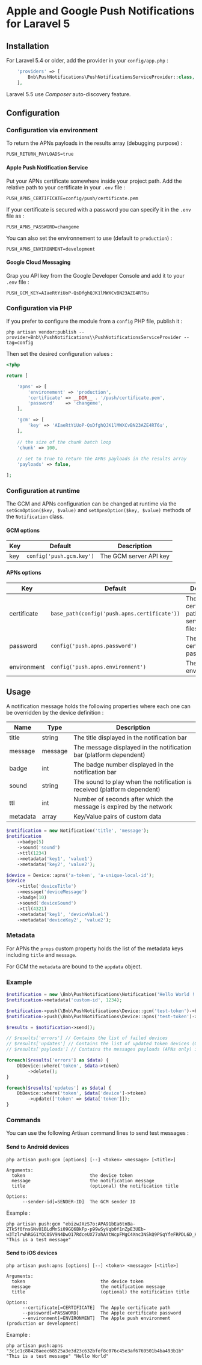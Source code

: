 # Apple and Google Push Notifications for Laravel 5

## Installation

For Laravel 5.4 or older, add the provider in your `config/app.php` :

```php
    'providers' => [
        Bnb\PushNotifications\PushNotificationsServiceProvider::class,
    ],
```

Laravel 5.5 use _Composer_ auto-discovery feature.

## Configuration

### Configuration via environment 

To return the APNs payloads in the results array (debugging purpose) :

    PUSH_RETURN_PAYLOADS=true

#### Apple Push Notification Service

Put your APNs certificate somewhere inside your project path. Add the relative path to your certificate in your `.env` file :

    PUSH_APNS_CERTIFICATE=config/push/certificate.pem

If your certificate is secured with a password you can specify it in the `.env` file as :

    PUSH_APNS_PASSWORD=changeme
    
You can also set the environnement to use (default to `production`) :

    PUSH_APNS_ENVIRONMENT=development

#### Google Cloud Messaging

Grap you API key from the Google Developer Console and add it to your `.env` file :

    PUSH_GCM_KEY=AIaeRtYiUoP-QsDfghQJK1lMWXCvBN23AZE4RT6u
    
### Configuration via PHP
 
If you prefer to configure the module from a `config` PHP file, publish it :

    php artisan vendor:publish --provider=Bnb\\PushNotifications\\PushNotificationsServiceProvider --tag=config
    
Then set the desired configuration values :

```php
<?php

return [

    'apns' => [
        'environement' => 'production',
        'certificate' => __DIR__ . '/push/certificate.pem',
        'password'    => 'changeme',
    ],

    'gcm' => [
        'key' => 'AIaeRtYiUoP-QsDfghQJK1lMWXCvBN23AZE4RT6u',
    ],
    
    // the size of the chunk batch loop
    'chunk' => 100,
    
    // set to true to return the APNs payloads in the results array
    'payloads' => false,

];
```

### Configuration at runtime

The GCM and APNs configuration can be changed at runtime via the `setGcmOption($key, $value)` and `setApnsOption($key, $value)` methods of the `Notification` class.

#### GCM options

| Key | Default | Description |
|------|------|-------------|
| key | `config('push.gcm.key')` | The GCM server API key |

#### APNs options

| Key | Default | Description |
|------|------|-------------|
| certificate | `base_path(config('push.apns.certificate'))` | The APNs certificate path on the server filesystem |
| password | `config('push.apns.password')` | The APNs certificate password |
| environment | `config('push.apns.environment')` | The APNs environnement |


## Usage

A notification message holds the following properties where each one can be overridden by the device definition :

| Name | Type | Description |
|------|------|-------------|
| title | string | The title displayed in the notification bar |
| message | message | The message displayed in the notification bar (platform dependent) |
| badge | int | The badge number displayed in the notification bar |
| sound |  string | The sound to play when the notification is received (platform dependent) |
| ttl |  int | Number of seconds after which the message is expired by the network |
| metadata | array | Key/Value pairs of custom data |

```php
$notification = new Notification('title', 'message');
$notification
    ->badge(5)
    ->sound('sound')
    ->ttl(1234)
    ->metadata('key1', 'value1')
    ->metadata('key2', 'value2');
```

```php
$device = Device::apns('a-token', 'a-unique-local-id');
$device
    ->title('deviceTitle')
    ->message('deviceMessage')
    ->badge(10)
    ->sound('deviceSound')
    ->ttl(4321)
    ->metadata('key1', 'deviceValue1')
    ->metadata('deviceKey2', 'value2');
```

### Metadata

For APNs the `props` custom property holds the list of the metadata keys including `title` and `message`.

For GCM the `metadata` are bound to the `appdata` object.

### Example

```php
$notification = new \Bnb\PushNotifications\Notification('Hello World !', 'This is a test message');
$notification->metadata('custom-id', 1234);

$notification->push(\Bnb\PushNotifications\Device::gcm('test-token')->badge(3)->metadata('device-key','demoGcm'));
$notification->push(\Bnb\PushNotifications\Device::apns('test-token')->badge(2)->metadata('device-key','demoApns'));

$results = $notification->send();

// $results['errors'] // Contains the list of failed devices
// $results['updates'] // Contains the list of updated token devices (GCM)
// $results['payloads'] // Contains the messages payloads (APNs only) if config('push.payloads') is set to true

foreach($results['errors'] as $data) {
    DbDevice::where('token', $data->token)
        ->delete();
}

foreach($results['updates'] as $data) {
    DbDevice::where('token', $data['device']->token)
        ->update(['token' => $data['token']]);
}
```

### Commands

You can use the following Artisan command lines to send test messages :

#### Send to Android devices

`php artisan push:gcm [options] [--] <token> <message> [<title>]`

```
Arguments:
  token                        the device token
  message                      the notification message
  title                        (optional) the notification title

Options:
      --sender-id[=SENDER-ID]  The GCM sender ID
```

Example :

```
php artisan push:gcm "ebizwJXzS7o:APA91bEa6tnBa-ZTkSf0fnsGNvU1BLdMnSi09GQ6BkFp-p99wSyVqb0f1nZpE3UEb-w3TzlrwhRGG1YQC0SV9N4DwO17RdceUX77ahAYtWcpFMgC4Xnc3NSkQ9PSqYfeFRPDL6D_KORM" "This is a test message"
```

#### Send to iOS devices

`php artisan push:apns [options] [--] <token> <message> [<title>]`

```
Arguments:
  token                            the device token
  message                          the notification message
  title                            (optional) the notification title

Options:
      --certificate[=CERTIFICATE]  The Apple certificate path
      --password[=PASSWORD]        The Apple certificate password
      --environment[=ENVIRONMENT]  The Apple push environment (production or development)
```

Example :

```
php artisan push:apns "3c1c1c88428aeec68525a3e3d23c632bfef8c076c45e3af6769501b4ba493b1b" "This is a test message" "Hello World"
```